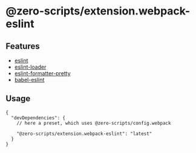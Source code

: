 # @zero-scripts/extension.webpack-eslint

## Features

- [eslint](https://github.com/eslint/eslint)
- [eslint-loader](https://github.com/webpack-contrib/eslint-loader)
- [eslint-formatter-pretty](https://github.com/sindresorhus/eslint-formatter-pretty)
- [babel-eslint](https://github.com/babel/babel-eslint)

## Usage

```
{
  "devDependencies": {
    // here a preset, which uses @zero-scripts/config.webpack

    "@zero-scripts/extension.webpack-eslint": "latest"
  }
}
```
